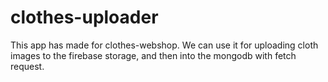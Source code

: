 # clothes-uploader

This app has made for clothes-webshop. We can use it for uploading cloth images to the firebase storage, and then into the mongodb with fetch request.
